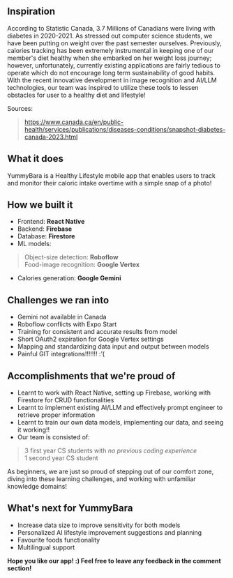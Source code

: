 ## Inspiration
According to Statistic Canada, 3.7 Millions of Canadians were living with diabetes in 2020-2021. As stressed out computer science students, we have been putting on weight over the past semester ourselves. Previously, calories tracking has been extremely instrumental in keeping one of our member's diet healthy when she embarked on her weight loss journey; however, unfortunately, currently existing applications are fairly tedious to operate which do not encourage long term sustainability of good habits. With the recent innovative development in image recognition and AI/LLM technologies, our team was inspired to utilize these tools to lessen obstacles for user to a healthy diet and lifestyle!  

Sources:
> https://www.canada.ca/en/public-health/services/publications/diseases-conditions/snapshot-diabetes-canada-2023.html

## What it does
YummyBara is a Healthy Lifestyle mobile app that enables users to track and monitor their caloric intake overtime with a simple snap of a photo!

## How we built it
- Frontend: <strong> React Native </strong>
- Backend: <strong> Firebase </strong>
- Database: <strong> Firestore </strong>
- ML models:  
> Object-size detection: <strong> Roboflow </strong>  
> Food-image recognition: <strong> Google Vertex </strong>  
- Calories generation: <strong> Google Gemini </strong>

## Challenges we ran into
- Gemini not available in Canada
- Roboflow conflicts with Expo Start
- Training for consistent and accurate results from model
- Short OAuth2 expiration for Google Vertex settings
- Mapping and standardizing data input and output between models
- Painful GIT integrations!!!!!!! :’(

## Accomplishments that we're proud of
- Learnt to work with React Native, setting up Firebase, working with Firestore for CRUD functionalities
- Learnt to implement existing AI/LLM and effectively prompt engineer to retrieve proper information
- Learnt to train our own data models, implementing our data, and seeing it working!!    
- Our team is consisted of:  
> 3 first year CS students with <em>no previous coding experience</em>  
> 1 second year CS student <em> </em>     

As beginners, we are just so proud of stepping out of our comfort zone, diving into these learning challenges, and  working with unfamiliar knowledge domains!
  

## What's next for YummyBara
- Increase data size to improve sensitivity for both models
- Personalized AI lifestyle improvement suggestions and planning
- Favourite foods functionality
- Multilingual support    
  
  
<strong> Hope you like our app! :) Feel free to leave any feedback in the comment section!</strong> 
